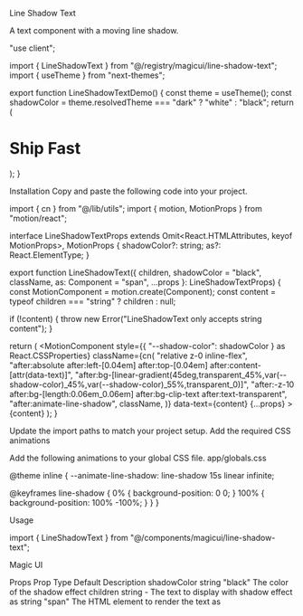Line Shadow Text

A text component with a moving line shadow.

"use client";
 
import { LineShadowText } from "@/registry/magicui/line-shadow-text";
import { useTheme } from "next-themes";
 
export function LineShadowTextDemo() {
  const theme = useTheme();
  const shadowColor = theme.resolvedTheme === "dark" ? "white" : "black";
  return (
    <h1 className="text-balance text-5xl font-semibold leading-none tracking-tighter sm:text-6xl md:text-7xl lg:text-8xl">
      Ship
      <LineShadowText className="italic" shadowColor={shadowColor}>
        Fast
      </LineShadowText>
    </h1>
  );
}

Installation
Copy and paste the following code into your project.

import { cn } from "@/lib/utils";
import { motion, MotionProps } from "motion/react";
 
interface LineShadowTextProps
  extends Omit<React.HTMLAttributes<HTMLElement>, keyof MotionProps>,
    MotionProps {
  shadowColor?: string;
  as?: React.ElementType;
}
 
export function LineShadowText({
  children,
  shadowColor = "black",
  className,
  as: Component = "span",
  ...props
}: LineShadowTextProps) {
  const MotionComponent = motion.create(Component);
  const content = typeof children === "string" ? children : null;
 
  if (!content) {
    throw new Error("LineShadowText only accepts string content");
  }
 
  return (
    <MotionComponent
      style={{ "--shadow-color": shadowColor } as React.CSSProperties}
      className={cn(
        "relative z-0 inline-flex",
        "after:absolute after:left-[0.04em] after:top-[0.04em] after:content-[attr(data-text)]",
        "after:bg-[linear-gradient(45deg,transparent_45%,var(--shadow-color)_45%,var(--shadow-color)_55%,transparent_0)]",
        "after:-z-10 after:bg-[length:0.06em_0.06em] after:bg-clip-text after:text-transparent",
        "after:animate-line-shadow",
        className,
      )}
      data-text={content}
      {...props}
    >
      {content}
    </MotionComponent>
  );
}

Update the import paths to match your project setup.
Add the required CSS animations

Add the following animations to your global CSS file.
app/globals.css

@theme inline {
  --animate-line-shadow: line-shadow 15s linear infinite;
 
  @keyframes line-shadow {
    0% {
      background-position: 0 0;
    }
    100% {
      background-position: 100% -100%;
    }
  }
}

Usage

import { LineShadowText } from "@/components/magicui/line-shadow-text";

<LineShadowText>Magic UI</LineShadowText>

Props
Prop	Type	Default	Description
shadowColor	string	"black"	The color of the shadow effect
children	string	-	The text to display with shadow effect
as	string	"span"	The HTML element to render the text as